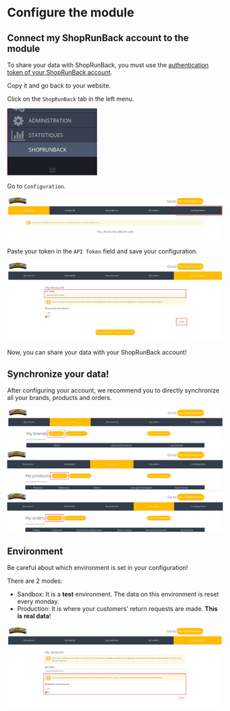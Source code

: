 # Configure the module

## Connect my ShopRunBack account to the module

To share your data with ShopRunBack, you must use the [authentication token of your ShopRunBack account](https://dashboard.shoprunback.com/fr/tokens).

Copy it and go back to your website.

Click on the `ShopRunBack` tab in the left menu.

<img src="../../images/prestashop/ps1.6.0.9_left-menu-srb.png" />

Go to `Configuration`.

<img src="../../images/prestashop/ps_srb-returns-goto-configuration.png" />

Paste your token in the `API Token` field and save your configuration.

<img src="../../images/prestashop/ps_srb-configuration-save-token.png" />

Now, you can share your data with your ShopRunBack account!

## Synchronize your data!

After configuring your account, we recommend you to directly synchronize all your brands, products and orders.

<img src="../../images/prestashop/ps_srb-brands-sync-all.png" />

<img src="../../images/prestashop/ps_srb-products-sync-all.png" />

<img src="../../images/prestashop/ps_srb-orders-sync-all.png" />

## Environment

<aside class="warning">
  Be careful about which environment is set in your configuration!
</aside>

There are 2 modes:

- Sandbox: It is a <b>test</b> environment. The data on this environment is reset every monday.
- Production: It is where your customers' return requests are made. <b>This is real data</b>!

<img src="../../images/prestashop/ps_srb-configuration-environments.png" />
